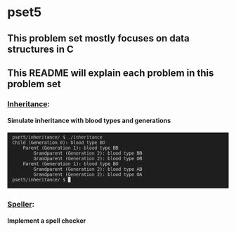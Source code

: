 # pset5

## This problem set mostly focuses on data structures in C

## This README will explain each problem in this problem set

### [Inheritance](./inheritance/):
#### Simulate inheritance with blood types and generations
![Inheritance](../screenshots/inheritance.png)

### [Speller](./speller/):
#### Implement a spell checker